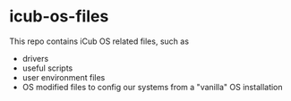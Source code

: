 # icub-os-files

This repo contains iCub OS related files, such as

- drivers
- useful scripts
- user environment files
- OS modified files to config our systems from a "vanilla" OS installation
